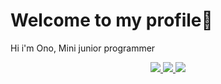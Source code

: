 # Welcome to my profile👋
Hi i'm Ono, Mini junior programmer
<p align="center">
  <a href="https://discord.com/users/373731784711471104">
    <img src="https://skillicons.dev/icons?i=discord" />
   <a href="https://www.instagram.com/onosannnnt/">
    <img src="https://skillicons.dev/icons?i=instagram"/>
      <a href="https://twitter.com/onosannnnt">
    <img src="https://skillicons.dev/icons?i=twitter" />
  </a>
</p>















<!--
**Oceannnx/Oceannnx** is a ✨ _special_ ✨ repository because its `README.md` (this file) appears on your GitHub profile.

Here are some ideas to get you started:

- 🔭 I’m currently working on ...
- 🌱 I’m currently learning ...
- 👯 I’m looking to collaborate on ...
- 🤔 I’m looking for help with ...
- 💬 Ask me about ...
- 📫 How to reach me: ...
- 😄 Pronouns: ...
- ⚡ Fun fact: ...
-->
